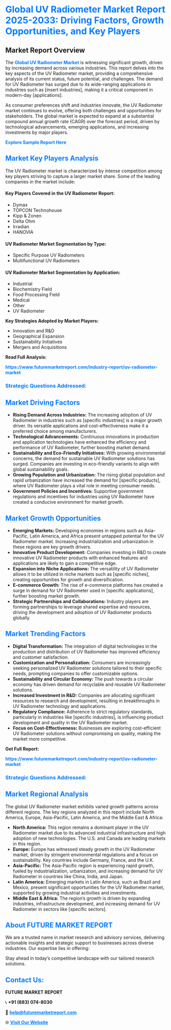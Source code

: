 <h1 style="color: #007BFF;">Global UV Radiometer Market Report 2025-2033: Driving Factors, Growth Opportunities, and Key Players</h1>

<section id="overview">
<h2>Market Report Overview</h2>
<p>The <a href="https://www.futuremarketreport.com/industry-report/uv-radiometer-market" style="color: #007BFF; text-decoration: none;"><strong>Global UV Radiometer Market</strong></a> is witnessing significant growth, driven by increasing demand across various industries. This report delves into the key aspects of the UV Radiometer market, providing a comprehensive analysis of its current status, future potential, and challenges. The demand for UV Radiometer has surged due to its wide-ranging applications in industries such as [insert industries], making it a critical component in modern-day [applications].</p>
<p>As consumer preferences shift and industries innovate, the UV Radiometer market continues to evolve, offering both challenges and opportunities for stakeholders. The global market is expected to expand at a substantial compound annual growth rate (CAGR) over the forecast period, driven by technological advancements, emerging applications, and increasing investments by major players.</p>
</section>

<section id="overview">
<p><a href="https://www.futuremarketreport.com/request-sample/reportId=110970" style="color: #007BFF; text-decoration: none;"><strong>Explore Sample Report Here</strong></a></p>
</section>

<section id="key-players">
<h2 style="color: #007BFF;">Market Key Players Analysis</h2>
<p>The UV Radiometer market is characterized by intense competition among key players striving to capture a larger market share. Some of the leading companies in the market include:</p>
<h4>Key Players Covered in the UV Radiometer Report:</h4>
<ul><li>Dymax</li><li>TOPCON Technohouse</li><li>Kipp &amp; Zonen</li><li>Delta Ohm</li><li>Irradian</li><li>HANOVIA</li></ul>
<h4>UV Radiometer Market Segmentation by Type:</h4>
<ul><li>Specific Purpose UV Radiometers</li><li>Multifunctional UV Radiometers</li></ul>

<h4>UV Radiometer Market Segmentation by Application:</h4>
<ul><li>Industrial</li><li>Biochemistry Field</li><li>Food Processing Field</li><li>Medical</li><li>Other</li><li>UV Radiometer</li></ul>
<p><strong>Key Strategies Adopted by Market Players:</strong></p>
<ul>
<li>Innovation and R&D</li>
<li>Geographical Expansion</li>
<li>Sustainability Initiatives</li>
<li>Mergers and Acquisitions</li>
</ul>
</section>

<section>
<p><strong>Read Full Analysis: </strong></p><a href="https://www.futuremarketreport.com/industry-report/uv-radiometer-market" style="color: #007BFF; text-decoration: none;"><strong>https://www.futuremarketreport.com/industry-report/uv-radiometer-market</strong></a>
<h3 style="color: #007BFF;">Strategic Questions Addressed:</h3>
</section>

<section id="driving-factors">
<h2 style="color: #007BFF;">Market Driving Factors</h2>
<ul>
<li><strong>Rising Demand Across Industries:</strong> The increasing adoption of UV Radiometer in industries such as [specific industries] is a major growth driver. Its versatile applications and cost-effectiveness make it a preferred choice among manufacturers.</li>
<li><strong>Technological Advancements:</strong> Continuous innovations in production and application technologies have enhanced the efficiency and performance of UV Radiometer, further boosting market demand.</li>
<li><strong>Sustainability and Eco-Friendly Initiatives:</strong> With growing environmental concerns, the demand for sustainable UV Radiometer solutions has surged. Companies are investing in eco-friendly variants to align with global sustainability goals.</li>
<li><strong>Growing Population and Urbanization:</strong> The rising global population and rapid urbanization have increased the demand for [specific products], where UV Radiometer plays a vital role in meeting consumer needs.</li>
<li><strong>Government Policies and Incentives:</strong> Supportive government regulations and incentives for industries using UV Radiometer have created a conducive environment for market growth.</li>
</ul>
</section>

<section id="growth-opportunities">
<h2 style="color: #007BFF;">Market Growth Opportunities</h2>
<ul>
<li><strong>Emerging Markets:</strong> Developing economies in regions such as Asia-Pacific, Latin America, and Africa present untapped potential for the UV Radiometer market. Increasing industrialization and urbanization in these regions are key growth drivers.</li>
<li><strong>Innovative Product Development:</strong> Companies investing in R&D to create innovative UV Radiometer products with enhanced features and applications are likely to gain a competitive edge.</li>
<li><strong>Expansion into Niche Applications:</strong> The versatility of UV Radiometer allows it to be utilized in niche markets such as [specific niches], creating opportunities for growth and diversification.</li>
<li><strong>E-commerce Growth:</strong> The rise of e-commerce platforms has created a surge in demand for UV Radiometer used in [specific applications], further boosting market growth.</li>
<li><strong>Strategic Partnerships and Collaborations:</strong> Industry players are forming partnerships to leverage shared expertise and resources, driving the development and adoption of UV Radiometer products globally.</li>
</ul>
</section>

<section id="trending-factors">
<h2 style="color: #007BFF;">Market Trending Factors</h2>
<ul>
<li><strong>Digital Transformation:</strong> The integration of digital technologies in the production and distribution of UV Radiometer has improved efficiency and customer satisfaction.</li>
<li><strong>Customization and Personalization:</strong> Consumers are increasingly seeking personalized UV Radiometer solutions tailored to their specific needs, prompting companies to offer customizable options.</li>
<li><strong>Sustainability and Circular Economy:</strong> The push towards a circular economy has driven demand for recyclable and reusable UV Radiometer solutions.</li>
<li><strong>Increased Investment in R&D:</strong> Companies are allocating significant resources to research and development, resulting in breakthroughs in UV Radiometer technology and applications.</li>
<li><strong>Regulatory Compliance:</strong> Adherence to strict regulatory standards, particularly in industries like [specific industries], is influencing product development and quality in the UV Radiometer market.</li>
<li><strong>Focus on Cost-Effectiveness:</strong> Businesses are exploring cost-efficient UV Radiometer solutions without compromising on quality, making the market more competitive.</li>
</ul>
</section>

<section>
<p><strong>Get Full Report: </strong></p><a href="https://www.futuremarketreport.com/industry-report/uv-radiometer-market" style="color: #007BFF; text-decoration: none;"><strong>https://www.futuremarketreport.com/industry-report/uv-radiometer-market</strong></a>
<h3 style="color: #007BFF;">Strategic Questions Addressed:</h3>
</section>


<section id="regional-analysis">
<h2 style="color: #007BFF;">Market Regional Analysis</h2>
<p>The global UV Radiometer market exhibits varied growth patterns across different regions. The key regions analyzed in this report include North America, Europe, Asia-Pacific, Latin America, and the Middle East & Africa:</p>
<ul>
<li><strong>North America:</strong> This region remains a dominant player in the UV Radiometer market due to its advanced industrial infrastructure and high adoption of new technologies. The U.S. and Canada are leading markets in this region.</li>
<li><strong>Europe:</strong> Europe has witnessed steady growth in the UV Radiometer market, driven by stringent environmental regulations and a focus on sustainability. Key countries include Germany, France, and the U.K.</li>
<li><strong>Asia-Pacific:</strong> The Asia-Pacific region is experiencing rapid growth, fueled by industrialization, urbanization, and increasing demand for UV Radiometer in countries like China, India, and Japan.</li>
<li><strong>Latin America:</strong> Emerging markets in Latin America, such as Brazil and Mexico, present significant opportunities for the UV Radiometer market, supported by growing industrial activities and investments.</li>
<li><strong>Middle East & Africa:</strong> The region’s growth is driven by expanding industries, infrastructure development, and increasing demand for UV Radiometer in sectors like [specific sectors].</li>
</ul>
</section>

<footer>
<h2 style="color: #007BFF;">About FUTURE MARKET REPORT</h2>
<p>We are a trusted name in market research and advisory services, delivering actionable insights and strategic support to businesses across diverse industries. Our expertise lies in offering:</p>

<p>Stay ahead in today’s competitive landscape with our tailored research solutions.</p>

<h2 style="color: #007BFF;">Contact Us:</h2>
<p><strong>FUTURE MARKET REPORT</strong></p>
<p>📞 <strong>+91 (883) 074-8030</strong></p>
<p>📧 <strong><a href="mailto:help@futuremarketreport.com" style="color: #007BFF;">help@futuremarketreport.com</a></strong></p>
<p>🌐 <strong><a href="https://www.futuremarketreport.com/" style="color: #007BFF;">Visit Our Website</a></strong></p>
</footer>